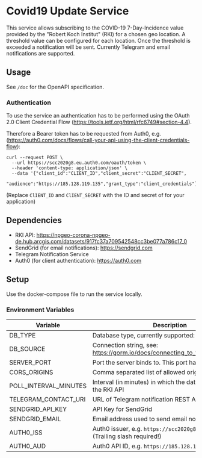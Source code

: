 # Covid19 Update Service

This service allows subscribing to the COVID-19 7-Day-Incidence value provided by the 
"Robert Koch Institut" (RKI) for a chosen geo location. A threshold value can be configured for each location. Once 
the threshold is exceeded a notification will be sent.
Currently Telegram and email notifications are supported.

## Usage

See `/doc` for the OpenAPI specification.

### Authentication

To use the service an authentication has to be performed using the OAuth 2.0 Client Credential Flow (https://tools.ietf.org/html/rfc6749#section-4.4).

Therefore a Bearer token has to be requested from Auth0, e.g. (https://auth0.com/docs/flows/call-your-api-using-the-client-credentials-flow):

```
curl --request POST \
  --url https://scc2020g8.eu.auth0.com/oauth/token \
  --header 'content-type: application/json' \
  --data '{"client_id":"CLIENT_ID","client_secret":"CLIENT_SECRET",
  "audience":"https://185.128.119.135","grant_type":"client_credentials"}'
```

(Replace `ClIENT_ID` and `ClIENT_SECRET` with the ID and secret of for your application)

## Dependencies

- RKI API: https://npgeo-corona-npgeo-de.hub.arcgis.com/datasets/917fc37a709542548cc3be077a786c17_0
- SendGrid (for email notifications): https://sendgrid.com
- Telegram Notification Service
- Auth0 (for client authentication): https://auth0.com

## Setup

Use the docker-compose file to run the service locally.

### Environment Variables

|  Variable   | Description |
|-------------|-------------|
|   DB_TYPE   | Database type, currently supported: `sqlite3` and `mysql` |
|  DB_SOURCE  | Connection string, see: https://gorm.io/docs/connecting_to_the_database.html |
| SERVER_PORT | Port the server binds to. This port has to be exposed! |
| CORS_ORIGINS| Comma separated list of allowed origins for CORS |
| POLL_INTERVAL_MINUTES | Interval (in minutes) in which the data is retrieved from the RKI API |
| TELEGRAM_CONTACT_URI | URL of Telegram notification REST API |
| SENDGRID_API_KEY | API Key for SendGrid |
|SENDGRID_EMAIL| Email address used to send email notifications |
| AUTH0_ISS | Auth0 issuer, e.g. `https://scc2020g8.eu.auth0.com/` (Trailing slash required!) |
| AUTH0_AUD | Auth0 API ID, e.g. `https://185.128.119.135` |